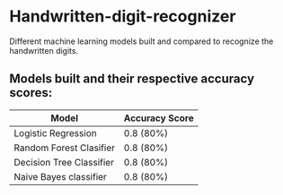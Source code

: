 # Handwritten-digit-recognizer
Different machine learning models built and compared to recognize the handwritten digits.

## Models built and their respective accuracy scores:
| Model| Accuracy Score |
|-------|---------------|
| Logistic Regression | 0.8 (80%) | 
| Random Forest Clasifier | 0.8 (80%) | 
| Decision Tree Classifier | 0.8 (80%) |
| Naive Bayes classifier | 0.8 (80%) |
